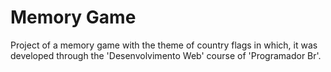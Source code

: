 # Memory Game
Project of a memory game with the theme of country flags in which, it was developed through the 'Desenvolvimento Web' course of 'Programador Br'.
